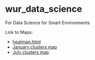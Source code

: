 # wur_data_science
For Data Science for Smart Environments

Link to Maps:
- [heatmap.html](./maps/heatmap.html)
- [January clusters map](./maps/JAN_clusters_map.html)
- [July clusters map](./maps/JUL_clusters_map1.html)


